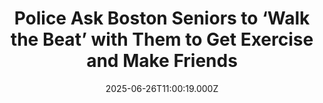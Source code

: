 ---
title: "Police Ask Boston Seniors to ‘Walk the Beat’ with Them to Get Exercise and Make Friends"
date: 2025-06-26T11:00:19.000Z
category: Human Kindness
externalLink: "https://www.goodnewsnetwork.org/police-ask-boston-seniors-to-walk-the-beat-with-them-to-get-exercise-and-make-friends/"
image: ""
excerpt: "It takes guts, experience, and community connections to be a ‘beat cop’—not the sort of environment where you’d expect to see a senior club. “Walk the Beat” was the brilliant, and likely life-saving idea cooked up by the Boston Police Department during COVID-19 to keep seniors active, engaged, and safe. Police officers escort groups from […] The post Police Ask…"
---